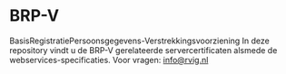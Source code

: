 # BRP-V
BasisRegistratiePersoonsgegevens-Verstrekkingsvoorziening
In deze repository vindt u de BRP-V gerelateerde servercertificaten alsmede de webservices-specificaties.
Voor vragen: info@rvig.nl
